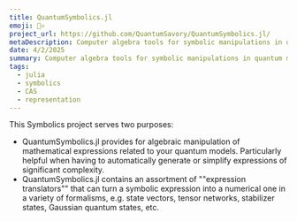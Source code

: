 ```yaml
---
title: QuantumSymbolics.jl
emoji: 🟰⚛️
project_url: https://github.com/QuantumSavory/QuantumSymbolics.jl/
metaDescription: Computer algebra tools for symbolic manipulations in quantum mechanics and quantum information
date: 4/2/2025
summary: Computer algebra tools for symbolic manipulations in quantum mechanics and quantum information
tags:
  - julia
  - symbolics
  - CAS
  - representation
---
```


This Symbolics project serves two purposes:
- QuantumSymbolics.jl provides for algebraic manipulation of mathematical expressions related to your quantum models. Particularly helpful when having to automatically generate or simplify expressions of significant complexity.
- QuantumSymbolics.jl contains an assortment of ""expression translators"" that can turn a symbolic expression into a numerical one in a variety of formalisms, e.g. state vectors, tensor networks, stabilizer states, Gaussian quantum states, etc.